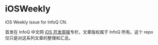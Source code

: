 # iOSWeekly

iOS Weekly issue for InfoQ CN.

首发在 InfoQ 中文网 [iOS 开发周报](http://www.infoq.com/cn/mobile-weekly)专栏，文章版权属于 InfoQ 所有。这个 repo 仅只是对这系列文章的整理和汇总。
